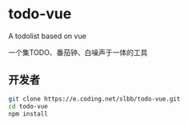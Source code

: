 # todo-vue

A todolist based on vue

一个集TODO、番茄钟、白噪声于一体的工具

## 开发者
```bash
git clone https://e.coding.net/slbb/todo-vue.git
cd todo-vue
npm install
```
